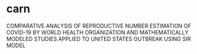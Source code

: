 # carn
COMPARATIVE ANALYSIS OF REPRODUCTIVE NUMBER ESTIMATION OF COVID-19  BY WORLD HEALTH ORGANIZATION AND MATHEMATICALLY MODELED STUDIES APPLIED TO UNITED STATES OUTBREAK USING SIR MODEL
